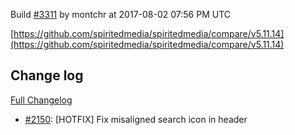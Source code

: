 Build [#3311](https://circleci.com/gh/spiritedmedia/spiritedmedia/3311) by montchr at 2017-08-02 07:56 PM UTC

[https://github.com/spiritedmedia/spiritedmedia/compare/v5.11.14](https://github.com/spiritedmedia/spiritedmedia/compare/v5.11.14)
## Change log
[Full Changelog](https://github.com/spiritedmedia/spiritedmedia/compare/v5.11.13...v5.11.14)

 - [#2150](https://github.com/spiritedmedia/spiritedmedia/pull/2150): [HOTFIX] Fix misaligned search icon in header
